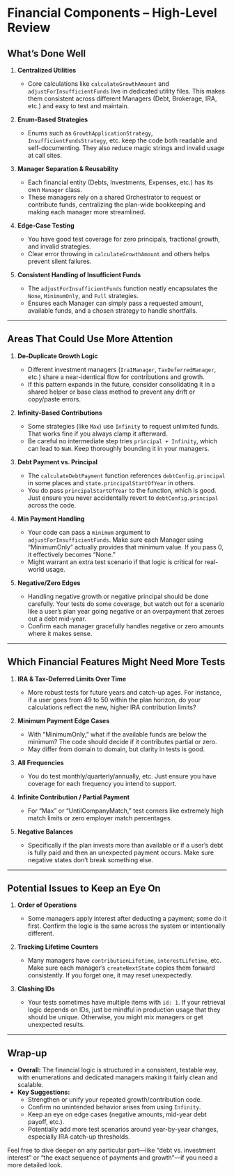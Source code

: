 # Financial Components – High-Level Review

## What’s Done Well

1. **Centralized Utilities**
    - Core calculations like `calculateGrowthAmount` and `adjustForInsufficientFunds` live in dedicated utility files. This makes them consistent across different Managers (Debt, Brokerage, IRA, etc.) and easy to test and maintain.

2. **Enum-Based Strategies**
    - Enums such as `GrowthApplicationStrategy`, `InsufficientFundsStrategy`, etc. keep the code both readable and self-documenting. They also reduce magic strings and invalid usage at call sites.

3. **Manager Separation & Reusability**
    - Each financial entity (Debts, Investments, Expenses, etc.) has its own `Manager` class.
    - These managers rely on a shared Orchestrator to request or contribute funds, centralizing the plan-wide bookkeeping and making each manager more streamlined.

4. **Edge-Case Testing**
    - You have good test coverage for zero principals, fractional growth, and invalid strategies.
    - Clear error throwing in `calculateGrowthAmount` and others helps prevent silent failures.

5. **Consistent Handling of Insufficient Funds**
    - The `adjustForInsufficientFunds` function neatly encapsulates the `None`, `MinimumOnly`, and `Full` strategies.
    - Ensures each Manager can simply pass a requested amount, available funds, and a chosen strategy to handle shortfalls.

---

## Areas That Could Use More Attention

1. **De-Duplicate Growth Logic**
    - Different investment managers (`IraIManager`, `TaxDeferredManager`, etc.) share a near-identical flow for contributions and growth.
    - If this pattern expands in the future, consider consolidating it in a shared helper or base class method to prevent any drift or copy/paste errors.

2. **Infinity-Based Contributions**
    - Some strategies (like `Max`) use `Infinity` to request unlimited funds. That works fine if you always clamp it afterward.
    - Be careful no intermediate step tries `principal + Infinity`, which can lead to `NaN`. Keep thoroughly bounding it in your managers.

3. **Debt Payment vs. Principal**
    - The `calculateDebtPayment` function references `debtConfig.principal` in some places and `state.principalStartOfYear` in others.
    - You do pass `principalStartOfYear` to the function, which is good. Just ensure you never accidentally revert to `debtConfig.principal` across the code.

4. **Min Payment Handling**
    - Your code can pass a `minimum` argument to `adjustForInsufficientFunds`. Make sure each Manager using “MinimumOnly” actually provides that minimum value. If you pass 0, it effectively becomes “None.”
    - Might warrant an extra test scenario if that logic is critical for real-world usage.

5. **Negative/Zero Edges**
    - Handling negative growth or negative principal should be done carefully. Your tests do some coverage, but watch out for a scenario like a user’s plan year going negative or an overpayment that zeroes out a debt mid-year.
    - Confirm each manager gracefully handles negative or zero amounts where it makes sense.

---

## Which Financial Features Might Need More Tests

1. **IRA & Tax-Deferred Limits Over Time**
    - More robust tests for future years and catch-up ages. For instance, if a user goes from 49 to 50 within the plan horizon, do your calculations reflect the new, higher IRA contribution limits?

2. **Minimum Payment Edge Cases**
    - With “MinimumOnly,” what if the available funds are below the minimum? The code should decide if it contributes partial or zero.
    - May differ from domain to domain, but clarity in tests is good.

3. **All Frequencies**
    - You do test monthly/quarterly/annually, etc. Just ensure you have coverage for each frequency you intend to support.

4. **Infinite Contribution / Partial Payment**
    - For “Max” or “UntilCompanyMatch,” test corners like extremely high match limits or zero employer match percentages.

5. **Negative Balances**
    - Specifically if the plan invests more than available or if a user’s debt is fully paid and then an unexpected payment occurs. Make sure negative states don’t break something else.

---

## Potential Issues to Keep an Eye On

1. **Order of Operations**
    - Some managers apply interest after deducting a payment; some do it first. Confirm the logic is the same across the system or intentionally different.

2. **Tracking Lifetime Counters**
    - Many managers have `contributionLifetime`, `interestLifetime`, etc. Make sure each manager’s `createNextState` copies them forward consistently. If you forget one, it may reset unexpectedly.

3. **Clashing IDs**
    - Your tests sometimes have multiple items with `id: 1`. If your retrieval logic depends on IDs, just be mindful in production usage that they should be unique. Otherwise, you might mix managers or get unexpected results.

---

## Wrap-up

- **Overall:** The financial logic is structured in a consistent, testable way, with enumerations and dedicated managers making it fairly clean and scalable.
- **Key Suggestions:**
    - Strengthen or unify your repeated growth/contribution code.
    - Confirm no unintended behavior arises from using `Infinity`.
    - Keep an eye on edge cases (negative amounts, mid-year debt payoff, etc.).
    - Potentially add more test scenarios around year-by-year changes, especially IRA catch-up thresholds.

Feel free to dive deeper on any particular part—like “debt vs. investment interest” or “the exact sequence of payments and growth”—if you need a more detailed look.
